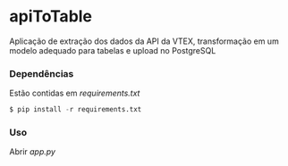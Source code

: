 # apiToTable
Aplicação de extração dos dados da API da VTEX, transformação em um modelo adequado para tabelas e upload no PostgreSQL

### Dependências

Estão contidas em _requirements.txt_

```python
$ pip install -r requirements.txt
```

### Uso

Abrir _app.py_